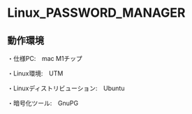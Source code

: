 # Linux_PASSWORD_MANAGER
## 動作環境
・仕様PC:　mac M1チップ

・Linux環境:　UTM

・Linuxディストリビューション:　Ubuntu

・暗号化ツール:　GnuPG
